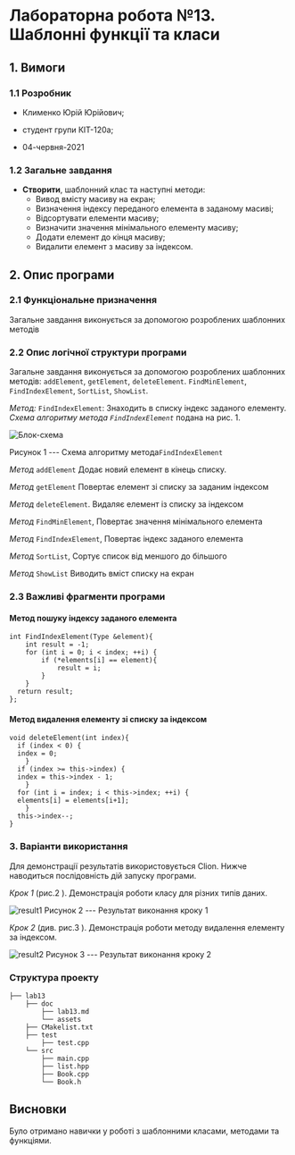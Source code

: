 # Лабораторна робота №13. Шаблонні функції та класи

## 1. Вимоги

### 1.1 Розробник

- Клименко Юрій Юрійович;

- студент групи КІТ-120а;

- 04-червня-2021

### 1.2 Загальне завдання

 * **Створити**, шаблонний клас та наступні методи:
	* Вивод вмісту масиву на екран;
	* Визначення індексу переданого елемента в заданому масиві;
	* Відсортувати елементи масиву;
	* Визначити значення мінімального елементу масиву;
	* Додати елемент до кінця масиву;
	* Видалити елемент з масиву за індексом. 

## 2. Опис програми 

### 2.1 Функціональне призначення

Загальне завдання виконується за допомогою розроблених шаблонних методів

### 2.2 Опис логічної структури програми
Загальне завдання виконується за допомогою розроблених шаблонних методів:
`addElement`,  `getElement`,  `deleteElement`. `FindMinElement`, `FindIndexElement`, `SortList`, `ShowList`.

_Метод:_  `FindIndexElement`: Знаходить в списку індекс заданого елементу.
_Схема алгоритму метода `FindIndexElement`_ подана на рис. 1.

![Блок-схема](https://github.com/LiquidFunki/liquid-prog/blob/main/semester%202/lab13/doc/assets/%D0%94%D0%B8%D0%B0%D0%B3%D1%80%D0%B0%D0%BC%D0%BC%D0%B0%20%D0%B1%D0%B5%D0%B7%20%D0%BD%D0%B0%D0%B7%D0%B2%D0%B0%D0%BD%D0%B8%D1%8F.png?raw=true)

Рисунок 1 --- Схема алгоритму метода`FindIndexElement`

_Метод_ `addElement` Додає новий елемент в кінець списку.

_Метод_   ``getElement`` Повертає елемент зі списку за заданим індексом

_Метод_   `deleteElement`.  Видаляє елемент із списку за індексом

_Метод_   `FindMinElement`,  Повертає значення мінімального елемента

_Метод_  `FindIndexElement`, Повертає індекс заданого елемента

_Метод_   `SortList`,   Сортує список від меншого до більшого

_Метод_   `ShowList` Виводить вміст списку на екран


### 2.3 Важливі фрагменти програми

#### Метод пошуку індексу заданого елемента

``` 
int FindIndexElement(Type &element){  
    int result = -1;  
    for (int i = 0; i < index; ++i) {  
	    if (*elements[i] == element){  
		    result = i;  
        }  
    }  
  return result;  
};
```
#### Метод видалення елементу зі списку за індексом

```
void deleteElement(int index){  
  if (index < 0) {  
  index = 0;  
    }  
  if (index >= this->index) {  
  index = this->index - 1;  
    }  
  for (int i = index; i < this->index; ++i) {  
  elements[i] = elements[i+1];  
    }  
  this->index--;  
}
```


### 3. Варіанти використання

Для демонстрації результатів використовується Clion. Нижче наводиться послідовність  дій запуску програми.

_Крок 1_ (рис.2 ). Демонстрація  роботи класу для різних типів даних.

![result1](https://github.com/LiquidFunki/liquid-prog/blob/main/semester%202/lab13/doc/assets/Screenshot_3.png?raw=true)
Рисунок 2 --- Результат виконання кроку 1

_Крок 2_ (див. рис.3 ). Демонстрація роботи методу видалення елементу за індексом.

![result2](https://github.com/LiquidFunki/liquid-prog/blob/main/semester%202/lab13/doc/assets/Screenshot_1.png?raw=true)
Рисунок 3 --- Результат виконання кроку 2


### Структура проекту

	├── lab13
	    ├── doc
	        ├── lab13.md
	        └── assets
        ├── CMakelist.txt
		├── test
            ├── test.cpp
		└── src
		    ├── main.cpp
		    ├── list.hpp
		    ├── Book.cpp
		    └── Book.h
## Висновки

Було отримано навички у роботі з шаблонними класами, методами та  функціями.